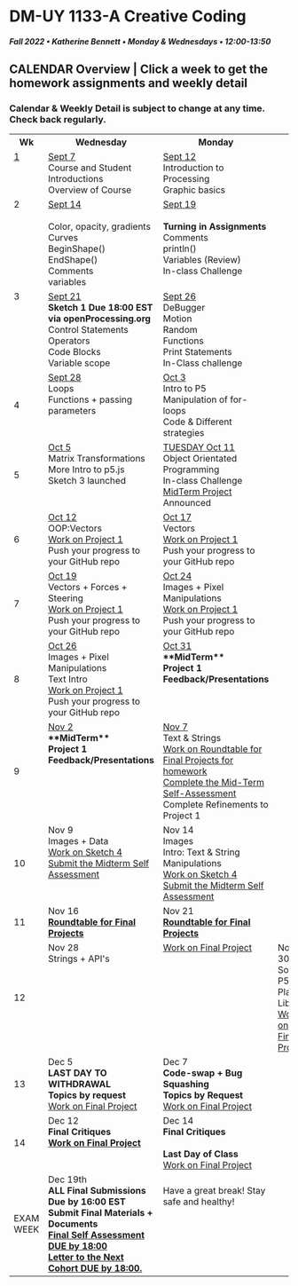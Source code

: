 # DM-UY 1133-A Creative Coding
##### Fall 2022 • Katherine Bennett • Monday & Wednesdays • 12:00-13:50

## CALENDAR Overview | Click a week to get the homework assignments and weekly detail
### Calendar & Weekly Detail is subject to change at any time. Check back regularly.

<table>
<tr>
	<th width="4%">Wk</th> 
	<th width="48%">Wednesday </th> 
	<th width="48%">Monday</th> 
</tr>
<tr>
	<td valign="top"><a href="week_1_detail.md">1</a></td>
	<td valign="top"><a href="week_1_detail.md">Sept 7</a><br>Course and Student Introductions<br>Overview of Course<br></td>
	<td valign="top"><a href="week_1_detail.md">Sept 12</a><br>Introduction to Processing <br>Graphic basics <br></td>
</tr>
<tr>
	<td valign="top"> 2 </td>
	<td valign="top"><a href="week_2_detail.md">Sept 14 <br> <br> </a>Color, opacity, gradients <br> Curves <br> BeginShape() EndShape() <br>Comments <br> variables <br></td>
    <td valign="top"><a href="week_2_detail.md">Sept 19</a><br><strong><br>Turning in Assignments</strong>
	Comments<br>
    println()<br>
	Variables (Review)<br>
	In-class Challenge<br></td>
</tr>
<tr>
	<td valign="top"> 3 </td>
	<td valign="top"><a href="week_3_detail.md">Sept 21</a><br> <strong> Sketch 1 Due 18:00 EST via openProcessing.org</strong><br>Control Statements<br>Operators<br>Code Blocks<br> Variable scope <br>
	</td>
	<td valign="top"><a href="week_3_detail.md">Sept 26</a><br>DeBugger<br>Motion<br>Random<br>Functions<br>Print Statements<br>In-Class challenge<br>
	</td>
</tr>
<tr>
<td>4</td>
	<td valign="top"><a href="week_4_detail.md">Sept 28</a><br>
	Loops <br>
	Functions + passing parameters<br>
	</td>
	<td valign="top"><a href="week_4_detail.md">Oct 3</a><br>
	Intro to P5 <br> 
	Manipulation of for-loops<br>
	Code & Different strategies<br>
	</td>
</tr>

<tr>
	<td>5</td>
	<td valign="top"><a href="week_5_detail.md">Oct 5</a><br>Matrix Transformations <br> 
	More Intro to p5.js<br> 
	Sketch 3 launched<br>
</td>
	<td valign="top"><a href="week_5_detail.md">TUESDAY Oct 11</a><br>
		Object Orientated Programming <br>
		In-class Challenge<br>
		<a href = "MidTermProject.md"> MidTerm Project </a> Announced <br>
	</td>
</tr>
<tr>
	<td> 6 </td>
	<td valign="top"><a href="week_6_detail.md">Oct 12</a><br>OOP:Vectors<br>
	 <a href = "Project_1.md"> Work on Project 1 </a> <br>
        Push your progress to your GitHub repo</td>
	<td valign="top"><a href="week_6_detail.md">Oct 17</a><br>Vectors <br>
	<a href = "Project_1.md"> Work on Project 1 </a> <br>
        Push your progress to your GitHub repo </td>
</tr>
<tr>
	<td> 7 </td>
	<td valign="top"><a href="week_7_detail.md">Oct 19</a><br>Vectors + Forces + Steering<br>	<a href = "Project_1.md"> Work on Project 1 </a> <br>
        Push your progress to your GitHub repo </td>
	<td valign = "top"> <a href="week_7_detail.md">Oct 24</a><br> Images + Pixel Manipulations <br>
	<a href = "Project_1.md"> Work on Project 1 </a> <br>
        Push your progress to your GitHub repo </td>
</tr>
<td>8</td>
	<td valign="top"><a href="week_8_detail.md">Oct 26</a><br> 
		Images + Pixel Manipulations <br>
		Text Intro <br>
		<a href = "Project_1.md"> Work on Project 1 </a> <br>
        Push your progress to your GitHub repo
	</td>
	<td valign="top"><a href="week_8_detail.md">Oct 31</a><br>
	<strong>**MidTerm** <br>Project 1 Feedback/Presentations <br></strong> </td>
</tr>
<tr>
	<td> 9 </td>
	<td valign="top"><a href="week_9_detail.md">Nov 2</a><br><strong>**MidTerm** <br>Project 1 Feedback/Presentations <br></strong>
	</td>
	<td valign="top"><a href="week_9_detail.md">Nov 7</a><br>Text & Strings	<br><a href = "RoundTable.md">Work on Roundtable for Final Projects for homework</a> <br>
		<a href = "Mid_Term_Self_Assessment.md"> Complete the Mid-Term Self-Assessment </a><br>
		Complete Refinements to Project 1 </a><br>
	</td>
</tr>
<tr>
	<td>10</td>
	<td valign="top"> Nov 9<br>Images + Data<br>
		<a href = "Sketch_4.md"> Work on Sketch 4 </a> <br>
		<a href = "Mid_Term_Self_Assessment.md">Submit the Midterm Self Assessment </a><br>
	</td>
	<td valign="top">Nov 14<br>Images <br> Intro: Text & String Manipulations	 <br>
		<a href = "Sketch_4.md"> Work on Sketch 4 </a><br>
		<a href = "Mid_Term_Self_Assessment.md">Submit the Midterm Self Assessment </a><br>
	</td>	
</tr>
<tr>
	<td>11</td>
	<td valign="top">Nov 16<br><a href = "RoundTable.md"> <strong> Roundtable for Final Projects</a></strong> <br>	
	</td>
	<td valign="top">Nov 21<br><a href = "RoundTable.md"> <strong> Roundtable for Final Projects</a></strong> <br>
	</td>
</tr>
<tr>
	<td>12</td>
	<td valign="top">Nov 28<br>Strings + API's<br>
		<td valign="top"> <a href = "Final_Project.md">Work on Final Project</a> <br>
	</td>
	<td valign="top">Nov 30<br>Sound<br>P5 Play Library<br>
		<a href = "Final_Project.md">Work on Final Project</a> <br>
	</td>
</tr>
<tr>	
	<td>13</td><td valign="top">Dec 5<br><strong> LAST DAY TO WITHDRAWAL <br>
	Topics by request<br></strong>	
	<a href = "Final_Project.md">Work on Final Project</a> <br>
	</td>
	<td valign="top">Dec 7<br><strong>
		Code-swap + Bug Squashing <br>
		Topics by Request <br></strong>
	<a href = "Final_Project.md">Work on Final Project</a> <br></td>	
</tr>
<tr>	
	<td>14</td><td valign="top">Dec 12<br><strong>Final Critiques <br><a href = "Final_Project.md">Work on Final Project</a> <br>
	</td>
	<td valign="top">Dec 14<br><strong>Final Critiques <br> <br> Last Day of Class</strong>  <br><a href = "Final_Project.md">Work on Final Project</a> <br>
	</td>
</tr>
<tr><td>EXAM WEEK</td>	
	<td valign="top">Dec 19th<br><strong>ALL Final Submissions Due by 16:00 EST<br> Submit Final Materials + Documents <br><a href = "Final_Deliverables.md">Final Self Assessment DUE by 18:00<br>
	Letter to the Next Cohort DUE by 18:00.</td> </a><td valign="top"> <br>Have a great break! Stay safe and healthy!<br></strong> 
	</td>
<tr>	
</table>
